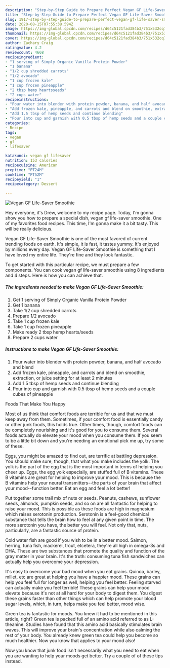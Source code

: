 ```yaml
---
description: "Step-by-Step Guide to Prepare Perfect Vegan GF Life-Saver Smoothie"
title: "Step-by-Step Guide to Prepare Perfect Vegan GF Life-Saver Smoothie"
slug: 1917-step-by-step-guide-to-prepare-perfect-vegan-gf-life-saver-smoothie
date: 2020-08-15T07:55:38.594Z
image: https://img-global.cpcdn.com/recipes/d64c5121fad384b3/751x532cq70/vegan-gf-life-saver-smoothie-recipe-main-photo.jpg
thumbnail: https://img-global.cpcdn.com/recipes/d64c5121fad384b3/751x532cq70/vegan-gf-life-saver-smoothie-recipe-main-photo.jpg
cover: https://img-global.cpcdn.com/recipes/d64c5121fad384b3/751x532cq70/vegan-gf-life-saver-smoothie-recipe-main-photo.jpg
author: Zachary Craig
ratingvalue: 4.2
reviewcount: 4668
recipeingredient:
- "1 serving of Simply Organic Vanilla Protein Powder"
- "1 banana"
- "1/2 cup shredded carrots"
- "1/2 avocado"
- "1 cup frozen kale"
- "1 cup frozen pineapple"
- "2 tbsp hemp heartsseeds"
- "2 cups water"
recipeinstructions:
- "Pour water into blender with protein powder, banana, and half avocado and blend"
- "Add frozen kale, pineapple, and carrots and blend on smoothie, extraction, or juice setting for at least 2 minutes"
- "Add 1.5 tbsp of hemp seeds and continue blending"
- "Pour into cup and garnish with 0.5 tbsp of hemp seeds and a couple cubes of pineapple"
categories:
- Recipe
tags:
- vegan
- gf
- lifesaver

katakunci: vegan gf lifesaver 
nutrition: 153 calories
recipecuisine: American
preptime: "PT24M"
cooktime: "PT52M"
recipeyield: "1"
recipecategory: Dessert

---
```



![Vegan GF Life-Saver Smoothie](https://img-global.cpcdn.com/recipes/d64c5121fad384b3/751x532cq70/vegan-gf-life-saver-smoothie-recipe-main-photo.jpg)

Hey everyone, it's Drew, welcome to my recipe page. Today, I'm gonna show you how to prepare a special dish, vegan gf life-saver smoothie. One of my favorites food recipes. This time, I'm gonna make it a bit tasty. This will be really delicious.

Vegan GF Life-Saver Smoothie is one of the most favored of current trending foods on earth. It's simple, it is fast, it tastes yummy. It's enjoyed by millions every day. Vegan GF Life-Saver Smoothie is something that I have loved my entire life. They're fine and they look fantastic.




To get started with this particular recipe, we must prepare a few components. You can cook vegan gf life-saver smoothie using 8 ingredients and 4 steps. Here is how you can achieve that.

<!--inarticleads1-->

##### The ingredients needed to make Vegan GF Life-Saver Smoothie:

1. Get 1 serving of Simply Organic Vanilla Protein Powder
1. Get 1 banana
1. Take 1/2 cup shredded carrots
1. Prepare 1/2 avocado
1. Take 1 cup frozen kale
1. Take 1 cup frozen pineapple
1. Make ready 2 tbsp hemp hearts/seeds
1. Prepare 2 cups water




<!--inarticleads2-->

##### Instructions to make Vegan GF Life-Saver Smoothie:

1. Pour water into blender with protein powder, banana, and half avocado and blend
1. Add frozen kale, pineapple, and carrots and blend on smoothie, extraction, or juice setting for at least 2 minutes
1. Add 1.5 tbsp of hemp seeds and continue blending
1. Pour into cup and garnish with 0.5 tbsp of hemp seeds and a couple cubes of pineapple




Foods That Make You Happy


Most of us think that comfort foods are terrible for us and that we must keep away from them. Sometimes, if your comfort food is essentially candy or other junk foods, this holds true. Other times, though, comfort foods can be completely nourishing and it's good for you to consume them. Several foods actually do elevate your mood when you consume them. If you seem to be a little bit down and you're needing an emotional pick me up, try some of these.

Eggs, you might be amazed to find out, are terrific at battling depression. You should make sure, though, that what you make includes the yolk. The yolk is the part of the egg that is the most important in terms of helping you cheer up. Eggs, the egg yolk especially, are stuffed full of B vitamins. These B vitamins are great for helping to improve your mood. This is because the B vitamins help your neural transmitters--the parts of your brain that affect your mood--function better. Eat an egg and feel a lot better!

Put together some trail mix of nuts or seeds. Peanuts, cashews, sunflower seeds, almonds, pumpkin seeds, and so on are all fantastic for helping to raise your mood. This is possible as these foods are high in magnesium which raises serotonin production. Serotonin is a feel-good chemical substance that tells the brain how to feel at any given point in time. The more serotonin you have, the better you will feel. Not only that, nuts, particularly, are a fantastic source of protein.

Cold water fish are good if you wish to be in a better mood. Salmon, herring, tuna fish, mackerel, trout, etcetera, they're all high in omega-3s and DHA. These are two substances that promote the quality and function of the gray matter in your brain. It's the truth: consuming tuna fish sandwiches can actually help you overcome your depression. 

It's easy to overcome your bad mood when you eat grains. Quinoa, barley, millet, etc are great at helping you have a happier mood. These grains can help you feel full for longer as well, helping you feel better. Feeling starved can actually make you feel terrible! These grains can help your mood elevate because it's not at all hard for your body to digest them. You digest these grains faster than other things which can help promote your blood sugar levels, which, in turn, helps make you feel better, mood wise.

Green tea is fantastic for moods. You knew it had to be mentioned in this article, right? Green tea is packed full of an amino acid referred to as L-theanine. Studies have found that this amino acid basically stimulates brain waves. This will improve your brain's concentration while also calming the rest of your body. You already knew green tea could help you become so much healthier. Now you know that applies to your mood also!

Now you know that junk food isn't necessarily what you need to eat when you are wanting to help your moods get better. Try  a  couple of  of  these  tips  instead.

